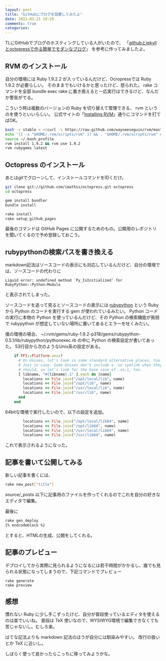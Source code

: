 ```yaml
---
layout: post
title: "GitHubにブログを設置してみたよ"
date: 2012-03-21 19:29
comments: true
categories: 
---
```


TLにGitHubでブログのホスティングしている人がいたので、
「[githubとjekyllとoctopressで作る簡単でモダンなブログ](http://mattn.kaoriya.net/software/lang/ruby/20111017205717.htm)」
を参考に作ってみましたよ。


## RVM のインストール

自分の環境には Ruby 1.9.2.2 が入っているんだけど、Ocropressでは Ruby 1.9.2 が必要らしい。
そのままでもいけるかと思ったけど、怒られた。
rake コマンドを全部 bundle exec rake に置き換えると一応実行はできるけど、なんだか警告がでる。

こういう時は複数のバージョンの Ruby を切り替えて管理できる、 rvm というのを使うといいらしい。
公式サイトの「[Installing RVM](http://octopress.org/docs/setup/rvm/)」通りにコマンドを打てばOK。

``` bash
bash -s stable < <(curl -s https://raw.github.com/wayneeseguin/rvm/master/binscripts/rvm-installer)
echo '[[ -s "$HOME/.rvm/scripts/rvm" ]] && . "$HOME/.rvm/scripts/rvm" # Load RVM function' >> ~/.bash_profile
source ~/.bash_profile
rvm install 1.9.2 && rvm use 1.9.2
rvm rubygems latest
```


## Octopress のインストール

あとはgitでクローンして、インストールコマンドを叩くだけ。

``` bash
git clone git://github.com/imathis/octopress.git octopress
cd octopress

gem install bundler
bundle install

rake install
rake setup_github_pages
```

最後のコマンドは GitHub Pages に公開するためのもの。公開用のレポジトリを聞いてくるので予め登録しておこう。


## rubypythonの検索パスを書き換える
markdown記法はソースコードの表示にも対応しているんだけど、自分の環境では、ソースコードの代わりに

    Liquid error: undefined method `Py_IsInitialized’ for RubyPython::Python:Module

と表示されてしまった。

ソースコードを追って見るとソースコードの表示には [rubypython](http://rubypython.rubyforge.org/) という
Ruby から Python のコードを実行する gem が使われているみたい。
Python コードの実行に本物の Python を使っているんだけど、その Python の検索機能が貧弱で rubypython が想定していない場所に置いてあるとエラーを吐くみたい。

僕の環境の場合、 ~/.rvm/gems/ruby-1.9.2-p318/gems/rubypython-0.5.1/lib/rubypython/pythonexec.rb の中に Python の検索設定が書いてあった。
53行目から次のようなUnix系の設定がある。

``` ruby
    if FFI::Platform.unix?
      # On Unixes, let's look in some standard alternative places, too.
      # Just in case. Some Unixes don't include a .so symlink when they
      # should, so let's look for the base case of .so.1, too.
      [ libname, "#{libname}.1" ].each do |name|
        locations << File.join("/opt/local/lib", name)
        locations << File.join("/opt/lib", name)
        locations << File.join("/usr/local/lib", name)
        locations << File.join("/usr/lib", name)
      end
    end
```

64bitな環境で実行したいので、以下の設定を追加。

``` ruby
        locations << File.join("/opt/local/lib64", name)
        locations << File.join("/opt/lib64", name)
        locations << File.join("/usr/local/lib64", name)
        locations << File.join("/usr/lib64", name)
```

これで表示されるようになった。



## 記事を書いて公開してみる

新しい記事を書くには、

``` bash
rake new_post["title"]
```

source/_posts 以下に記事用のファイルを作ってくれるのでこれを自分の好きなエディタで編集。

最後に

``` bash
rake gen_deploy
{% endcodeblock %}
```

とすると、HTMLの生成、公開をしてくれる。

## 記事のプレビュー
デプロイしてから実際に見られるようになるには若干時間がかかるし、誰でも見られる状態になってしまうので、下記コマンドでプレビュー

```
rake generate
rake preview
```


## 感想
慣れない Ruby に少し手こずったけど、自分が普段使っているエディタを使えるのは楽でいいね。
普段は TeX 使いなので、WYSIWYG環境で編集できなくても苦じゃないし。むしろ楽。

はてな記法よりも markdown 記法のほうが自分には馴染みやすい。
改行の扱いとか TeX に近いし。

しばらく使って良かったらこっちに移ってみようかな。
